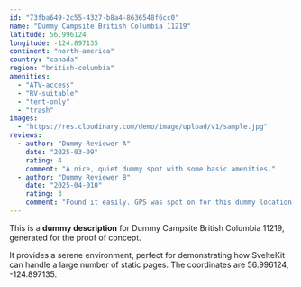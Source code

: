 ```yaml
---
id: "73fba649-2c55-4327-b8a4-8636548f6cc0"
name: "Dummy Campsite British Columbia 11219"
latitude: 56.996124
longitude: -124.897135
continent: "north-america"
country: "canada"
region: "british-columbia"
amenities:
  - "ATV-access"
  - "RV-suitable"
  - "tent-only"
  - "trash"
images:
  - "https://res.cloudinary.com/demo/image/upload/v1/sample.jpg"
reviews:
  - author: "Dummy Reviewer A"
    date: "2025-03-09"
    rating: 4
    comment: "A nice, quiet dummy spot with some basic amenities."
  - author: "Dummy Reviewer B"
    date: "2025-04-010"
    rating: 3
    comment: "Found it easily. GPS was spot on for this dummy location."
---
```


This is a **dummy description** for Dummy Campsite British Columbia 11219, generated for the proof of concept.

It provides a serene environment, perfect for demonstrating how SvelteKit can handle a large number of static pages. The coordinates are 56.996124, -124.897135.
